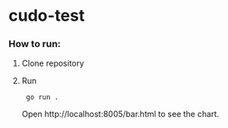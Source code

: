 # cudo-test

### How to run:

1. Clone repository

2. Run

        go run .

     Open http://localhost:8005/bar.html to see the chart.
    
    